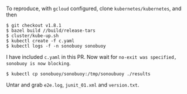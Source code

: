 To reproduce, with `gcloud` configured, clone `kubernetes/kubernetes`, and then

```console
$ git checkout v1.8.1
$ bazel build //build/release-tars
$ cluster/kube-up.sh
$ kubectl create -f c.yaml
$ kubectl logs -f -n sonobuoy sonobuoy
```

I have included `c.yaml` in this PR.
Now wait for `no-exit was specified, sonobuoy is now blocking`.

```console
$ kubectl cp sonobuoy/sonobuoy:/tmp/sonoubuoy ./results
```

Untar and grab `e2e.log`, `junit_01.xml` and `version.txt`.
